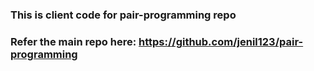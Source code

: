 ### This is client code for pair-programming repo
### Refer the main repo here: https://github.com/jenil123/pair-programming
